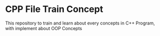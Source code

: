 # CPP File Train Concept 
This repository to train and learn about 
every concepts in C++ Program, with implement about OOP Concepts